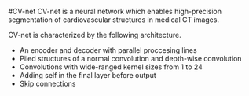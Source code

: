 #CV-net
CV-net is a neural network which enables high-precision segmentation of cardiovascular structures in medical CT images.


CV-net is characterized by the following architecture.
  - An encoder and decoder with parallel proccesing lines
  - Piled structures of a normal convolution and depth-wise convolution
  - Convolutions with wide-ranged kernel sizes from 1 to 24
  - Adding self in the final layer before output
  - Skip connections
  
